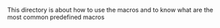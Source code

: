 This directory is about how to use the macros and to know what are the most common predefined macros
